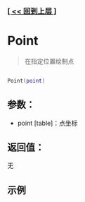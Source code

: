 ### [[ << 回到上层 ]](index.md)

# Point

> 在指定位置绘制点

```lua

Point(point)

```

## 参数：

+ point [table]：点坐标

## 返回值：

无

## 示例

```lua

```
